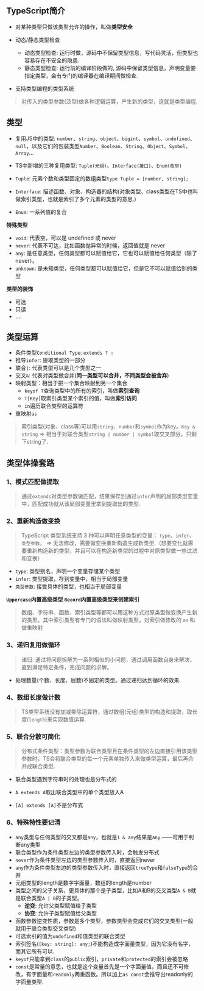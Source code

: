 ## TypeScript简介
- 对某种类型只做该类型允许的操作，叫做**类型安全**
- 动态/静态类型检查
  - 动态类型检查: 运行时做，源码中不保留类型信息，写代码灵活，但类型也容易存在不安全的隐患.
  - 静态类型检查: 运行前的编译阶段做的, 源码中保留类型信息，声明变量要指定类型，会有专门的编译器在编译期间做检查.

- 支持类型编程的类型系统
>对传入的类型参数(泛型)做各种逻辑运算，产生新的类型，这就是类型编程.

## 类型
- 复用JS中的类型: `number`、`string`、`object`、`bigint`、`symbol`、`undefined`、`null`，以及它们的包装类型`Number`、`Boolean`、`String`、`Object`、`Symbol`、`Array`...
- TS中新增的三种复用类型: `Tuple(元组)`、`Interface(接口)`、`Enum(枚举)`

- `Tuple`: 元素个数和类型固定的数组类型`type Tuple = [number, string];`
- `Interface`: 描述函数、对象、构造器的结构(对象类型、class类型在TS中也叫做索引类型，也就是索引了多个元素的类型的意思.)
- `Enum`: 一系列值的复合

**特殊类型**
- `void`: 代表空，可以是 undefined 或 never
- `never`: 代表不可达，比如函数抛异常的时候，返回值就是 never
- `any`: 是任意类型，任何类型都可以赋值给它，它也可以赋值给任何类型（除了 never）。
- `unknown`: 是未知类型，任何类型都可以赋值给它，但是它不可以赋值给别的类型

**类型的装饰**
- 可选
- 只读
- ....

## 类型运算
- 条件类型`Conditional Type`: `extends ? :`
- 推导`infer`: 提取类型的一部分
- 联合`|`: 代表类型可以是几个类型之一
- 交叉`&`: 代表对类型做合并(**同一类型可以合并，不同类型会被舍弃**)
- 映射类型：相当于把一个集合映射到另一个集合
  - `keyof T`查询类型中的所有的索引，叫做**索引查询**
  - `T[Key]`取索引类型某个索引的值，叫做**索引访问**
  - `in`遍历联合类型的运算符
- 重映射`as`

>索引类型(对象、class等)可以用`string`、`number`和`symbol`作为key。`Key & string` => 相当于对联合类型`string | number | symbol`取交叉部分，只剩下string了.

## 类型体操套路
### 1、模式匹配做提取
>通过`extends`对类型参数做匹配，结果保存到通过`infer`声明的局部类型变量中，匹配成功就从该局部变量里拿到提取出的类型.

### 2、重新构造做变换
>TypeScript 类型系统支持 3 种可以声明任意类型的变量： `type`、`infer`、`类型参数`。 => 无法修改，需要做变换重新构造生成新类型.（想要变化就需要重新构造新的类型，并且可以在构造新类型的过程中对原类型做一些过滤和变换）
- `type`: 类型别名，声明一个变量存储某个类型
- `infer`: 类型提取，存到变量中，相当于局部变量
- `类型参数`: 接受具体的类型，也相当于局部变量

**`Uppercase`内置高级类型**
**`Record`内置高级类型来创建索引**

>数组、字符串、函数、索引类型等都可以用这种方式对原类型做变换产生新的类型。其中索引类型有专门的语法叫做映射类型，对索引做修改的 `as` 叫做重映射

### 3、递归复用做循环
>递归: 通过将问题拆解为一系列相似的小问题，通过调用函数自身来解决，直到满足特定条件，完成问题的求解。

- 处理数量(个数、长度、层数)不固定的类型。通过递归达到循环的效果.

### 4、数组长度做计数
>TS类型系统没有加减乘除运算符，通过数组(元组)类型的构造和提取，取长度(`length`)来实现数值运算.

### 5、联合分散可简化
>分布式条件类型：类型参数为联合类型且在条件类型的左边直接引用该类型参数时，TS会将联合类型的每一个元素单独传入来做类型运算，最后再合并成联合类型.

- 联合类型遇到字符串时的处理也是分布式的

- `A extends A`取出联合类型中的单个类型放入A
- `[A] extends [A]`不是分布式

### 6、特殊特性要记清
- `any`类型与任何类型的交叉都是`any`，也就是`1 & any`结果是`any`.——可用于判断any类型
- 联合类型作为条件类型左边的类型参数传入时，会触发分布式
- `never`作为条件类型左边的类型参数传入时，直接返回never
- `any`作为条件类型左边的类型参数传入时，直接返回`trueType`和`falseType`的合并
- 元组类型的length是数字字面量，数组的length是number
- 类型之间的父子关系，更具体的那个是子类型，比如A和B的交叉类型`A & B`就是联合类型`A | B`的子类型。
  - **逆变**: 允许父类型赋值给子类型
  - **协变**: 允许子类型赋值给父类型
- 函数参数逆变性质，参数是多个类型，参数类型会变成它们的交叉类型(一般就用于联合类型交叉类型)
- 可选索引的值为`undefined`和值类型的联合类型
- 索引签名(`[key: string]: any;`)不能构造成字面量类型，因为它没有名字，而其它所有可以.
- `keyof`只能拿到`class`的`public`索引，`private`和`protected`的索引会被忽略
- `const`是常量的意思，也就是这个变量首先是一个字面量值，而且还不可修改，有字面量和`readonly`两重函数。所以加上`as const`会推导出readonly的字面量类型.







